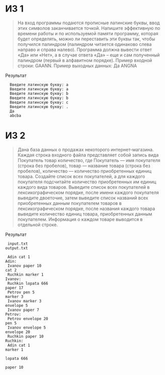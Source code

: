 # ИЗ 1
> На вход программы подаются прописные латинские буквы, ввод этих символов
> заканчивается точкой. Напишите эффективную по времени работы и по используемой
> памяти программу, которая будет определять, можно ли переставить эти буквы так, чтобы
> получился палиндром (палиндром читается одинаково слева направо и справа налево).
> Программа должна вывести ответ «Да» или «Нет», а в случае ответа «Да» – еще и сам
> полученный палиндром (первый в алфавитном порядке).
> Пример входной строки: GAANN.
> Пример выходных данных: Да ANGNA

Результат

      Введите латинскую букву: a
      Введите латинскую букву: a
      Введите латинскую букву: b
      Введите латинскую букву: b
      Введите латинскую букву: c
      Введите латинскую букву: .
      Да
      abcba

# ИЗ 2
> Дана база данных о продажах некоторого интернет-магазина. Каждая
> строка входного файла представляет собой запись вида Покупатель товар
> количество, где Покупатель — имя покупателя (строка без
> пробелов), товар — название товара (строка без пробелов), количество —
> количество приобретенных единиц товара.
> Создайте список всех покупателей, а для каждого покупателя
> подсчитайте количество приобретенных им единиц каждого вида товаров.
> Выведите список всех покупателей в лексикографическом порядке, после
> имени каждого покупателя выведите двоеточие, затем выведите список
> названий всех приобретенных данным покупателем товаров в
> лексикографическом порядке, после названия каждого товара выведите
> количество единиц товара, приобретенных данным покупателем. Информация
> о каждом товаре выводится в отдельной строке.

Результат

     input.txt                                                                            output.txt                  

     Adin cat 1                                                                           Adin:
     Ivanov paper 10                                                                      cat 2
     Ruchkin marker 1                                                                     Ivanov:
     Ruchkin lopata 666                                                                   paper 17
     Petrov pen 5                                                                         marker 3
     Ivanov marker 3                                                                      envelope 5
     Ivanov paper 7                                                                       Petrov:
     Petrov envelope 20                                                                   pen 5
     Ivanov envelope 5                                                                    envelope 20
     Ruchkin paper 10                                                                     Ruchkin:
     Adin cat 1                                                                           marker 1
                                                                                          lopata 666
                                                                                          paper 10